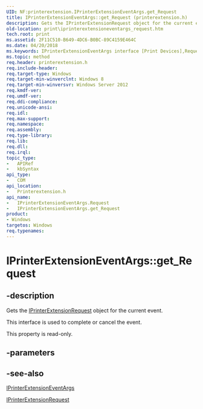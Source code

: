 ```yaml
---
UID: NF:printerextension.IPrinterExtensionEventArgs.get_Request
title: IPrinterExtensionEventArgs::get_Request (printerextension.h)
description: Gets the IPrinterExtensionRequest object for the current event.
old-location: print\iprinterextensioneventargs_request.htm
tech.root: print
ms.assetid: 2F11C510-B649-4DC6-B0BC-89C4159E464C
ms.date: 04/20/2018
ms.keywords: IPrinterExtensionEventArgs interface [Print Devices],Request property, IPrinterExtensionEventArgs.Request, IPrinterExtensionEventArgs.get_Request, IPrinterExtensionEventArgs::Request, IPrinterExtensionEventArgs::get_Request, Request property [Print Devices], Request property [Print Devices],IPrinterExtensionEventArgs interface, get_Request, print.iprinterextensioneventargs_request, printerextension/IPrinterExtensionEventArgs::Request, printerextension/IPrinterExtensionEventArgs::get_Request
ms.topic: method
req.header: printerextension.h
req.include-header: 
req.target-type: Windows
req.target-min-winverclnt: Windows 8
req.target-min-winversvr: Windows Server 2012
req.kmdf-ver: 
req.umdf-ver: 
req.ddi-compliance: 
req.unicode-ansi: 
req.idl: 
req.max-support: 
req.namespace: 
req.assembly: 
req.type-library: 
req.lib: 
req.dll: 
req.irql: 
topic_type:
-	APIRef
-	kbSyntax
api_type:
-	COM
api_location:
-	Printerextension.h
api_name:
-	IPrinterExtensionEventArgs.Request
-	IPrinterExtensionEventArgs.get_Request
product:
- Windows
targetos: Windows
req.typenames: 
---
```


# IPrinterExtensionEventArgs::get_Request


## -description


Gets the <a href="https://msdn.microsoft.com/library/windows/hardware/hh439517">IPrinterExtensionRequest</a> object for the current event.

This interface is used to complete or cancel the event.

This property is read-only.


## -parameters


## -see-also




<a href="https://msdn.microsoft.com/library/windows/hardware/hh973207">IPrinterExtensionEventArgs</a>



<a href="https://msdn.microsoft.com/library/windows/hardware/hh439517">IPrinterExtensionRequest</a>
 

 

